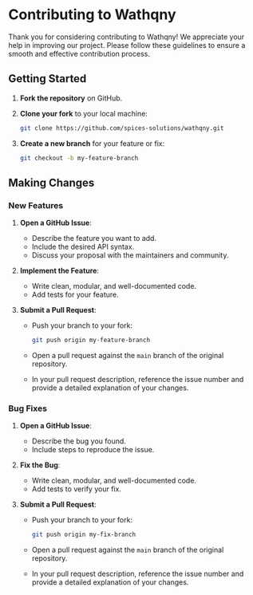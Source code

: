 # Contributing to Wathqny

Thank you for considering contributing to Wathqny! We appreciate your help in improving our project. Please follow these guidelines to ensure a smooth and effective contribution process.

## Getting Started

1. **Fork the repository** on GitHub.
2. **Clone your fork** to your local machine:

    ```bash
    git clone https://github.com/spices-solutions/wathqny.git
    ```

3. **Create a new branch** for your feature or fix:

    ```bash
    git checkout -b my-feature-branch
    ```

## Making Changes

### New Features

1. **Open a GitHub Issue**:
    - Describe the feature you want to add.
    - Include the desired API syntax.
    - Discuss your proposal with the maintainers and community.

2. **Implement the Feature**:
    - Write clean, modular, and well-documented code.
    - Add tests for your feature.

3. **Submit a Pull Request**:
    - Push your branch to your fork:

        ```bash
        git push origin my-feature-branch
        ```

    - Open a pull request against the `main` branch of the original repository.
    - In your pull request description, reference the issue number and provide a detailed explanation of your changes.

### Bug Fixes

1. **Open a GitHub Issue**:
    - Describe the bug you found.
    - Include steps to reproduce the issue.

2. **Fix the Bug**:
    - Write clean, modular, and well-documented code.
    - Add tests to verify your fix.

3. **Submit a Pull Request**:
    - Push your branch to your fork:

        ```bash
        git push origin my-fix-branch
        ```

    - Open a pull request against the `main` branch of the original repository.
    - In your pull request description, reference the issue number and provide a detailed explanation of your changes.